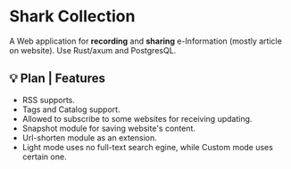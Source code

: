 # Shark Collection
A Web application for **recording** and **sharing** e-Information (mostly article on website).
Use Rust/axum and PostgresQL.

## 💡 Plan | Features
- RSS supports.
- Tags and Catalog support.
- Allowed to subscribe to some websites for receiving updating.
- Snapshot module for saving website's content.
- Url-shorten module as an extension.
- Light mode uses no full-text search egine, while Custom mode uses certain one.